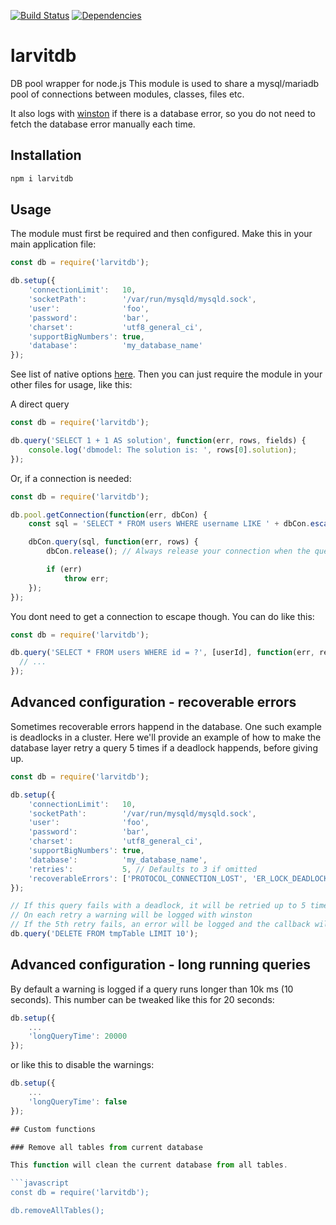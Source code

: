 [![Build Status](https://travis-ci.org/larvit/larvitdb.svg?branch=master)](https://travis-ci.org/larvit/larvitdb) [![Dependencies](https://david-dm.org/larvit/larvitdb.svg)](https://david-dm.org/larvit/larvitdb.svg)

# larvitdb

DB pool wrapper for node.js
This module is used to share a mysql/mariadb pool of connections between modules, classes, files etc.

It also logs with [winston](https://www.npmjs.com/package/winston) if there is a database error, so you do not need to fetch the database error manually each time.

## Installation

```bash
npm i larvitdb
```

## Usage

The module must first be required and then configured.
Make this in your main application file:

```javascript
const db = require('larvitdb');

db.setup({
	'connectionLimit':   10,
	'socketPath':        '/var/run/mysqld/mysqld.sock',
	'user':              'foo',
	'password':          'bar',
	'charset':           'utf8_general_ci',
	'supportBigNumbers': true,
	'database':          'my_database_name'
});
```

See list of native options [here](https://github.com/felixge/node-mysql/#connection-options). Then you can just require the module in your other files for usage, like this:

A direct query

```javascript
const db = require('larvitdb');

db.query('SELECT 1 + 1 AS solution', function(err, rows, fields) {
	console.log('dbmodel: The solution is: ', rows[0].solution);
});
```

Or, if a connection is needed:

```javascript
const db = require('larvitdb');

db.pool.getConnection(function(err, dbCon) {
	const sql = 'SELECT * FROM users WHERE username LIKE ' + dbCon.escape(postData);

	dbCon.query(sql, function(err, rows) {
		dbCon.release(); // Always release your connection when the query is done

		if (err)
			throw err;
	});
});
```

You dont need to get a connection to escape though. You can do like this:

```javascript
const db = require('larvitdb');

db.query('SELECT * FROM users WHERE id = ?', [userId], function(err, results) {
  // ...
});
```

## Advanced configuration - recoverable errors

Sometimes recoverable errors happend in the database. One such example is deadlocks in a cluster. Here we'll provide an example of how to make the database layer retry a query 5 times if a deadlock happends, before giving up.

```javascript
const db = require('larvitdb');

db.setup({
	'connectionLimit':   10,
	'socketPath':        '/var/run/mysqld/mysqld.sock',
	'user':              'foo',
	'password':          'bar',
	'charset':           'utf8_general_ci',
	'supportBigNumbers': true,
	'database':          'my_database_name',
	'retries':           5, // Defaults to 3 if omitted
	'recoverableErrors': ['PROTOCOL_CONNECTION_LOST', 'ER_LOCK_DEADLOCK'] // What error codes to retry, these are the defaults
});

// If this query fails with a deadlock, it will be retried up to 5 times.
// On each retry a warning will be logged with winston
// If the 5th retry fails, an error will be logged and the callback will be called with an error
db.query('DELETE FROM tmpTable LIMIT 10');
```

## Advanced configuration - long running queries

By default a warning is logged if a query runs longer than 10k ms (10 seconds). This number can be tweaked like this for 20 seconds:

```javascript
db.setup({
	...
	'longQueryTime': 20000
});
```

or like this to disable the warnings:

```javascript
db.setup({
	...
	'longQueryTime': false
});

## Custom functions

### Remove all tables from current database

This function will clean the current database from all tables.

```javascript
const db = require('larvitdb');

db.removeAllTables();
```
